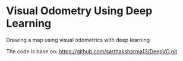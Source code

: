 # Visual Odometry Using Deep Learning
Drawing a map using visual odometrics with deep learning

The code is base on:
https://github.com/sarthaksharma13/DeepVO.git